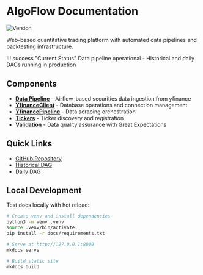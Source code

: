 # AlgoFlow Documentation

![Version](https://img.shields.io/github/v/tag/algoflow-quant/algoflow)

Web-based quantitative trading platform with automated data pipelines and backtesting infrastructure.

!!! success "Current Status"
    Data pipeline operational - Historical and daily DAGs running in production

## Components

- **[Data Pipeline](data_pipeline/overview.md)** - Airflow-based securities data ingestion from yfinance
- **[YfinanceClient](data_pipeline/components/yfinance_client.md)** - Database operations and connection management
- **[YfinancePipeline](data_pipeline/components/yfinance_pipeline.md)** - Data scraping orchestration
- **[Tickers](data_pipeline/components/yfinance_tickers.md)** - Ticker discovery and registration
- **[Validation](data_pipeline/components/yfinance_validation.md)** - Data quality assurance with Great Expectations

## Quick Links

- [GitHub Repository](https://github.com/algoflow-quant/algoflow)
- [Historical DAG](data_pipeline/dags/historical.md)
- [Daily DAG](data_pipeline/dags/daily.md)

## Local Development

Test docs locally with hot reload:

```bash
# Create venv and install dependencies
python3 -m venv .venv
source .venv/bin/activate
pip install -r docs/requirements.txt

# Serve at http://127.0.0.1:8000
mkdocs serve

# Build static site
mkdocs build
```
